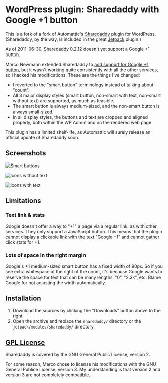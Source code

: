 WordPress plugin: Sharedaddy with Google +1 button
==================================================

This is a fork of a fork of Automattic's [Sharedaddy](http://wordpress.org/extend/plugins/sharedaddy/) plugin for WordPress.  (Sharedaddy, by the way, is included in the great [Jetpack](http://wordpress.org/extend/plugins/jetpack/) plugin.)

As of 2011-06-30, Sharedaddy 0.2.12 doesn't yet support a Google +1 button.

Marco Newmann extended Sharedaddy to [add support for Google +1 button](http://p0l0.binware.org/index.php/2011/06/03/google-1-for-sharedaddy/), but it wasn't working quite consistently with all the other services, so I hacked his modifications.  These are the things I've changed:

*    I reverted to the "smart button" terminology instead of talking about "count".
*    All 3 major display styles (smart button, non-smart with text, non-smart without text) are supported, as much as feasible.
*    The smart button is always medium-sized, and the non-smart button is always small-sized.
*    In all display styles, the buttons and text are cropped and aligned properly, both within the WP Admin and on the rendered web page.

This plugin has a limited shelf-life, as Automattic will surely release an official update of Sharedaddy soon.

Screenshots
-----------

![Smart buttons](wp-sharedaddy/raw/master/screenshots/screenshot-smart-buttons.png)

![Icons without text](wp-sharedaddy/raw/master/screenshots/screenshot-icons-only.png)

![Icons with text](wp-sharedaddy/raw/master/screenshots/screenshot-icons-with-text.png)

Limitations
-----------

### Text link & stats ###

Google doesn't offer a way to "+1" a page via a regular link, as with other services.  They only support a JavaScript button.  This means that the plugin cannot display a clickable link with the text "Google +1" and cannot gather click stats for +1.

### Lots of space in the right margin ###

Google's +1 medium-sized smart button has a fixed width of 90px.  So if you see extra whitespace at the right of the count, it's because Google wants to reserve the space for text that can be many lengths: "0", "2.3k", etc.  Blame Google for not adjusting the width automatically.

Installation
------------

1.   Download the sources by clicking the "Downloads" button above to the right.
2.   Open the archive and replace the `sharedaddy/` directory or the `jetpack/modules/sharedaddy/` directory.


[GPL License](http://www.gnu.org/licenses/)
-------------------------------------------
Sharedaddy is covered by the GNU General Public License, version 2.

For some reason, Marco chose to license his modifications with the GNU General Publice License, version 3.  My understanding is that version 2 and version 3 are not completely compatible.
